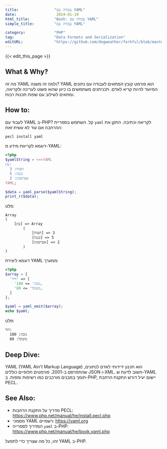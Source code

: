 ```yaml
---
title:                "עבודה עם YAML"
date:                  2024-01-19
html_title:           "Bash: עבודה עם YAML"
simple_title:         "עבודה עם YAML"

category:             "PHP"
tag:                  "Data Formats and Serialization"
editURL:              "https://github.com/dogweather/forkful/blob/master/content/he/php/working-with-yaml.md"
---
```


{{< edit_this_page >}}

## What & Why?
מה זה YAML ולמה זה משנה? YAML הוא פורמט קובץ המתאים לעבודה עם נתונים המיועד להיות קריא לאדם. תכניתנים משתמשים בו כיוון שהוא פשוט לעריכה ולקריאה, ומתאים לשילוב עם שפות תכנות רבות.

## How to:
לעבוד עם YAML ב-PHP? קל. השתמש בספריית `yaml` לקריאה וכתיבה.
התקן את ההרחבה אם עוד לא עשית זאת:
```bash
pecl install yaml
```

דוגמא לקריאת מידע מ-YAML:
```php
<?php
$yamlString = <<<YAML
עץ:
  תפוח: 3
  בננה: 5
  אפרסמון: 2
YAML;

$data = yaml_parse($yamlString);
print_r($data);
```

פלט:
```
Array
(
    [עץ] => Array
        (
            [תפוח] => 3
            [בננה] => 5
            [אפרסמון] => 2
        )
)
```

דוגמא ליצירת YAML ממערך:
```php
<?php
$array = [
  'דוד' => [
    'גובה' => 180,
    'משקל' => 80,
  ]
];

$yaml = yaml_emit($array);
echo $yaml;
```

פלט:
```
דוד:
  גובה: 180
  משקל: 80
```

## Deep Dive:
YAML (YAML Ain't Markup Language) הוא תכנון ידידותי לאדם לנתונים, שהתפרסם ב-2001. פורמטים חלופיים כוללים JSON ו-XML. חשוב לדעת ש-YAML תומך במבנים מורכבים כמו רשימות ומפות. ב-PHP, יישום יעיל דורש התקנת הרחבת PECL.

## See Also:
- מדריך על התקנת הרחבות PECL: https://www.php.net/manual/he/install.pecl.php
- מסמכי YAML רשמיים: https://yaml.org
- המדריך לספרייה `yaml` ב-PHP: https://www.php.net/manual/he/book.yaml.php

זהו, כל מה שצריך כדי לתפעל YAML ב-PHP.
